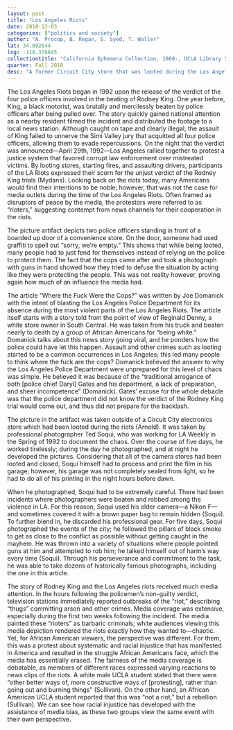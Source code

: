 ```yaml
---
layout: post
title: "Los Angeles Riots"
date: 2018-12-03
categories: ["politics and society"]
author: "A. Procop, B. Regan, S. Syed, T. Waller"
lat: 34.092644
lng: -118.378845
collectiontitle: "California Ephemera Collection, 1860-, UCLA Library Special Collections"
quarter: Fall 2018
desc: "A former Circuit City store that was looted during the Los Angeles Riots."
---
```


The Los Angeles Riots began in 1992 upon the release of the verdict of the four police officers involved in the beating of Rodney King. One year before, King, a black motorist, was brutally and mercilessly beaten by police officers after being pulled over. The story quickly gained national attention as a nearby resident filmed the incident and distributed the footage to a local news station. Although caught on tape and clearly illegal, the assault of King failed to unnerve the Simi Valley jury that acquitted all four police officers, allowing them to evade repercussions. On the night that the verdict was announced―April 29th, 1992―Los Angeles rallied together to protest a justice system that favored corrupt law enforcement over mistreated victims. By looting stores, starting fires, and assaulting drivers, participants of the LA Riots expressed their scorn for the unjust verdict of the Rodney King trials (Mydans).  Looking back on the riots today, many Americans would find their intentions to be noble; however, that was not the case for media outlets during the time of the Los Angeles Riots. Often framed as disruptors of peace by the media, the protestors were referred to as “rioters,” suggesting contempt from news channels for their cooperation in the riots.  

The picture artifact depicts two police officers standing in front of a boarded up door of a convenience store. On the door, someone had used graffiti to spell out “sorry, we’re empty.” This shows that while being looted, many people had to just fend for themselves instead of relying on the police to protect them. The fact that the cops came after and took a photograph with guns in hand showed how they tried to defuse the situation by acting like they were protecting the people. This was not reality however, proving again how much of an influence the media had.

The article “Where the Fuck Were the Cops?” was written by Joe Domanick with the intent of blasting the Los Angeles Police Department for its absence during the most violent parts of the Los Angeles Riots. The article itself starts with a story told from the point of view of Reginald Denny, a white store owner in South Central. He was taken from his truck and beaten nearly to death by a group of African Americans for “being white.” Domanick talks about this news story going viral, and he ponders how the police could have let this happen. Assault and other crimes such as looting started to be a common occurrences in Los Angeles; this led many people to think where the fuck are the cops? Domanick believed the answer to why the Los Angeles Police Department were unprepared for this level of chaos was simple. He believed it was because of the “traditional arrogance of both [police chief Daryl] Gates and his department, a lack of preparation, and sheer incompetence” (Domanick). Gates’ excuse for the whole debacle was that the police department did not know the verdict of the Rodney King trial would come out, and thus did not prepare for the backlash.

The picture in the artifact was taken outside of a Circuit City electronics store which had been looted during the riots (Arnold). It was taken by professional photographer Ted Soqui, who was working for LA Weekly in the Spring of 1992 to document the chaos. Over the course of five days, he worked tirelessly; during the day he photographed, and at night he developed the pictures. Considering that all of the camera stores had been looted and closed, Soqui himself had to process and print the film in his garage; however, his garage was not completely sealed from light, so he had to do all of his printing in the night hours before dawn.

When he photographed, Soqui had to be extremely careful. There had been incidents where photographers were beaten and robbed among the violence in LA.  For this reason, Soqui used his older camera—a Nikon F—and sometimes covered it with a brown paper bag to remain hidden (Soqui). To further blend in, he discarded his professional gear. For five days, Soqui photographed the events of the city; he followed the pillars of black smoke to get as close to the conflict as possible without getting caught in the mayhem. He was thrown into a variety of situations where people pointed guns at him and attempted to rob him; he talked himself out of harm’s way every time (Soqui). Through his perseverance and commitment to the task, he was able to take dozens of historically famous photographs, including the one in this article.

The story of Rodney King and the Los Angeles riots received much media attention. In the hours following the policemen’s non-guilty verdict, television stations immediately reported outbreaks of the “riot,” describing “thugs” committing arson and other crimes. Media coverage was extensive, especially during the first two weeks following the incident. The media painted these “rioters” as barbaric criminals; white audiences viewing this media depiction rendered the riots exactly how they wanted to—chaotic. Yet, for African American viewers, the perspective was different. For them, this was a protest about systematic and racial injustice that has manifested in America and resulted in the struggle African Americans face, which the media has essentially erased. The fairness of the media coverage is debatable, as members of different races expressed varying reactions to news clips of the riots. A white male UCLA student stated that there were “other better ways of, more constructive ways of [protesting], rather than going out and burning things” (Sullivan). On the other hand, an African American UCLA student reported that this was “not a riot,” but a rebellion (Sullivan). We can see how racial injustice has developed with the assistance of media bias, as these two groups view the same event with their own perspective.
